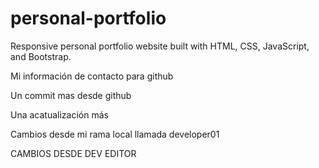 # personal-portfolio
Responsive personal portfolio website built with HTML, CSS, JavaScript, and Bootstrap.

Mi información de contacto para github

Un commit mas desde github

Una acatualización más

Cambios desde mi rama local llamada developer01

CAMBIOS DESDE DEV EDITOR